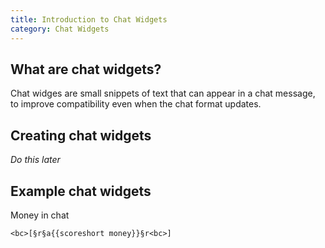 ```yaml
---
title: Introduction to Chat Widgets
category: Chat Widgets
---
```


<template-InDevelopment />

## What are chat widgets?

Chat widges are small snippets of text that can appear in a chat message, to improve compatibility even when the chat format updates.

## Creating chat widgets

*Do this later*

## Example chat widgets

<CodeHeader>
    Money in chat
</CodeHeader>

```leafformat
<bc>[§r§a{{scoreshort money}}§r<bc>]
```